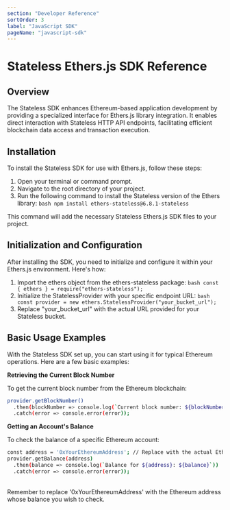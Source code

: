 ```yaml
---
section: "Developer Reference"
sortOrder: 3
label: "JavaScript SDK"
pageName: "javascript-sdk"
---
```


# Stateless Ethers.js SDK Reference

## Overview
The Stateless SDK enhances Ethereum-based application development by providing a specialized interface for Ethers.js library integration. It enables direct interaction with Stateless HTTP API endpoints, facilitating efficient blockchain data access and transaction execution.

## Installation
To install the Stateless SDK for use with Ethers.js, follow these steps:

1. Open your terminal or command prompt.
2. Navigate to the root directory of your project.
3. Run the following command to install the Stateless version of the Ethers library:
   ```bash npm install ethers-stateless@6.8.1-stateless```

This command will add the necessary Stateless Ethers.js SDK files to your project.

## Initialization and Configuration

After installing the SDK, you need to initialize and configure it within your Ethers.js environment. Here's how:

1. Import the ethers object from the ethers-stateless package: ```bash const { ethers } = require("ethers-stateless");```
2. Initialize the StatelessProvider with your specific endpoint URL: ```bash const provider = new ethers.StatelessProvider("your_bucket_url");```
3. Replace "your_bucket_url" with the actual URL provided for your Stateless bucket.

## Basic Usage Examples

With the Stateless SDK set up, you can start using it for typical Ethereum operations. Here are a few basic examples:

**Retrieving the Current Block Number**

To get the current block number from the Ethereum blockchain:
<br>
```bash
provider.getBlockNumber()
  .then(blockNumber => console.log(`Current block number: ${blockNumber}`))
  .catch(error => console.error(error));
```

**Getting an Account's Balance**

To check the balance of a specific Ethereum account:
<br>
```bash
const address = '0xYourEthereumAddress'; // Replace with the actual Ethereum address
provider.getBalance(address)
  .then(balance => console.log(`Balance for ${address}: ${balance}`))
  .catch(error => console.error(error));
```
<br>
Remember to replace '0xYourEthereumAddress' with the Ethereum address whose balance you wish to check.
